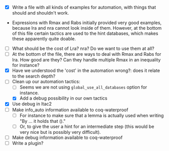 * [x] Write a file with all kinds of examples for automation, with things that should and shouldn't work.
* Expressions with Rmax and Rabs initially provided very good examples, because lra and nra cannot look inside of them. However, at the bottom of this file certain tactics are used to the hint databases, which makes these apparently quite doable.
* [ ] What should be the cost of Lra? nra? Do we want to use  them at all?
* [ ] At the bottom of the file, there are ways to deal with Rmax and Rabs for lra. How good are they? Can they handle multiple Rmax in an inequality for instance?
* [x] Have we understood the 'cost' in the automation wrong?: does it relate to the search depth?
* [ ] Clean up our automation tactics:
  * [ ] Seems we are not using `global_use_all_databases` option for instance.
  * [x] Add a debug possibility in our own tactics
* [x] Use debug in ltac2
* [ ] Make info_auto information available to coq-waterproof
  * [ ] For instance to make sure that a lemma is actually used when writing "By ... it holds that ()."
  * [ ] Or, to give the user a hint for an intermediate step (this would be very nice but is possibly very difficult).
* [ ] Make debug information available to coq-waterproof
* [ ] Write a plugin?